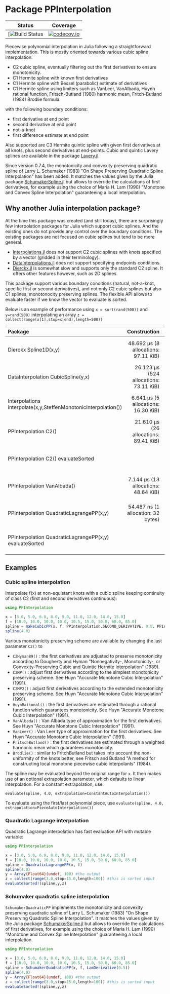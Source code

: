 # Package PPInterpolation
| Status | Coverage |
| :----: | :----: |
| [![Build Status](https://github.com/jherekhealy/PPInterpolation.jl/actions/workflows/julia-runtests.yml/badge.svg) | [![codecov.io](http://codecov.io/github/jherekhealy/PPInterpolation.jl/coverage.svg?branch=master)](http://codecov.io/github/jherekhealy/PPInterpolation.jl?branch=master) |


Piecewise polynomial interpolation in Julia following a straightforward implementation. This is mostly oriented towards various cubic spline interpolation:

* C2 cubic spline, eventually filtering out the first derivatives to ensure monotonicity.
* C1 Hermite spline with known first derivatives
* C1 Hermite spline with Bessel (parabolic) estimate of derivatives
* C1 Hermite spline using limiters such as VanLeer, VanAlbada, Huynh rational function, Fritsch-Butland (1980) harmonic mean, Fritch-Butland (1984) Brodlie formula.

with the following boundary conditions:

* first derivative at end point
* second derivative at end point
* not-a-knot
* first difference estimate at end point
 
Also supported are C3 Hermite quintic spline with  given first derivatives at all knots, plus second derivatives at end-points. 
Cubic and quintic Lavery splines are available in the package [Lavery.jl](https://github.com/jherekhealy/LaverySpline.jl).

Since version 0.7.4, the monotonicity and convexity preserving quadratic spline of Larry L. Schumaker (1983) "On Shape Preserving Quadratic Spline Interpolation" has been added. It matches the values given by the Julia package [SchumakerSpline.jl](https://github.com/s-baumann/SchumakerSpline.jl) but allows to override the calculations of first derivatives, for example using the choice of Maria H. Lam (1990) "Monotone and Convex Spline Interpolation" guaranteeing a local interpolation.


## Why another Julia interpolation package?
At the time this package was created (and still today), there are surprisingly few interpolation packages for Julia which support cubic splines. And the existing ones do not provide any control over the boundary conditions. The existing packages are not focused on cubic splines but tend to be more general.

* [Interpolations.jl](https://github.com/JuliaMath/Interpolations.jl) does not support C2 cubic splines with knots specified by a vector  (gridded in their terminology). 
* [DataInterpolations.jl](https://github.com/PumasAI/DataInterpolations.jl) does not support specifying endpoints conditions. 
* [Dierckx.jl](https://github.com/kbarbary/Dierckx.jl) is somewhat slow and supports only the standard C2 spline. It offers other features however, such as 2D splines.

This package support various boundary conditions (natural, not-a-knot, specific first or second derivatives), and not only C2 cubic splines but also C1 splines, monotonocity preserving splines. The flexible API allows to evaluate faster if we know the vector to evaluate is sorted.

Below is an example of performance using `x = sort(rand(500))` and `y=rand(500)` interpolating an array `z = collect(range(x[1],stop=x[end],length=500))`

| Package | Construction | Evaluation |
|:--------|--------------:|-----------------------:|
| Dierckx  Spline1D(x,y) | 48.692 μs (8 allocations: 97.11 KiB) |  21.405 μs (2 allocations: 4.09 KiB) |
| DataInterpolation CubicSpline(y,x) |  26.123 μs (524 allocations: 73.11 KiB) |21.591 μs (3 allocations: 4.14 KiB)|
| Interpolations interpolate(x,y,SteffenMonotonicInterpolation()) | 6.641 μs (5 allocations: 16.30 KiB) |   21.427 μs (3 allocations: 4.16 KiB)|
| PPInterpolation C2() | 21.610 μs (26 allocations: 89.41 KiB) | 15.503 μs (1 allocation: 48 bytes) |
| PPInterpolation C2() evaluateSorted|  | 4.670 μs (0 allocations: 0 bytes) |
| PPInterpolation VanAlbada() | 7.144 μs (13 allocations: 48.64 KiB) | 15.879 μs (1 allocation: 48 bytes) |
| PPInterpolation QuadraticLagrangePP(x,y) | 54.487 ns (1 allocation: 32 bytes) | 15.711 μs (1 allocation: 48 bytes) |
| PPInterpolation QuadraticLagrangePP(x,y) evaluateSorted | |  2.942 μs (0 allocations: 0 bytes)|



## Examples
### Cubic spline interpolation
Interpolate f(x) at non-equistant knots with a cubic spline keeping continuity of class C2 (first and second derivatives continuous):

```julia
using PPInterpolation

x = [3.0, 5.0, 6.0, 8.0, 9.0, 11.0, 12.0, 14.0, 15.0]
f = [10.0, 10.0, 10.0, 10.0, 10.5, 15.0, 50.0, 60.0, 85.0]
spline = makeCubicPP(x, f, PPInterpolation.SECOND_DERIVATIVE, 0.0, PPInterpolation.SECOND_DERIVATIVE, 0.0, C2())
spline(4.0)
```

Various monotonicity preserving scheme are available by changing the last parameter `C2()` to

* `C2Hyman89()` : the first derivatives are adjusted to preserve monotonicity according to Dougherty and Hyman "Nonnegativity-, Monotonicity-, or Convexity-Preserving Cubic and Quintic Hermite Interpolation" (1989).
* `C2MP()` : adjust first derivatives according to the simplest monotonicity preserving scheme. See Huyn "Accurate Monotone Cubic Interpolation" (1991).
* `C2MP2()` : adjust first derivatives according to the extended monotonicity preserving scheme. See Huyn "Accurate Monotone Cubic Interpolation" (1991).
* `HuynRational()` : the first derivatives are estimated through a rational function which guarantees monotonicity. See Huyn "Accurate Monotone Cubic Interpolation" (1991).
* `VanAlbada()` : Van Albada type of approximation for the first derivatives. See Huyn "Accurate Monotone Cubic Interpolation" (1991).
* `VanLeer()` : Van Leer type of approximation for the first derivatives. See Huyn "Accurate Monotone Cubic Interpolation" (1991).
* `FritschButland()`  : the first derivatives are estimated through a weighted harmonic mean which guarantees monotonicity.
* `Brodlie()` : similar to FritchButland but takes into account the non-uniformity of the knots better, see Fritsch and Butland "A method for constructing local monotone piecewise cubic interpolants"  (1984).

The spline may be evaluated beyond the original range for `x`. It then makes use of an optional extrapolation parameter, which defaults to linear interpolation. For a constant extrapolation, use:
```
evaluate(spline, 4.0, extrapolation=ConstantAutoInterpolation())
```
To evaluate using the first/last polynomial piece, use `evaluate(spline, 4.0, extrapolation=PieceAutoInterpolation())`

### Quadratic Lagrange interpolation
Quadratic Lagrange interpolation has fast evaluation API with mutable variable:

```julia
using PPInterpolation

x = [3.0, 5.0, 6.0, 8.0, 9.0, 11.0, 12.0, 14.0, 15.0]
f = [10.0, 10.0, 10.0, 10.0, 10.5, 15.0, 50.0, 60.0, 85.0]
spline = QuadraticLagrangePP(x, f)
spline(4.0)
y = Array{Float64}(undef, 100) #the output
z = collect(range(3.0,stop=15.0,length=100)) #this is sorted input
evaluateSorted!(spline,y,z)
```

### Schumaker quadratic spline interpolation
`SchumakerQuadraticPP` implements the monotonicity and convexity preserving quadratic spline of Larry L. Schumaker (1983) "On Shape Preserving Quadratic Spline Interpolation". It matches the values given by the Julia package [SchumakerSpline.jl](https://github.com/s-baumann/SchumakerSpline.jl) but allows to override the calculations of first derivatives, for example using the choice of Maria H. Lam (1990) "Monotone and Convex Spline Interpolation" guaranteeing a local interpolation.

```julia
using PPInterpolation

x = [3.0, 5.0, 6.0, 8.0, 9.0, 11.0, 12.0, 14.0, 15.0]
f = [10.0, 10.0, 10.0, 10.0, 10.5, 15.0, 50.0, 60.0, 85.0]
spline = SchumakerQuadraticPP(x, f, LamDerivative(0.5))
spline(4.0)
y = Array{Float64}(undef, 100) #the output
z = collect(range(3.0,stop=15.0,length=100)) #this is sorted input
evaluateSorted!(spline,y,z)
```